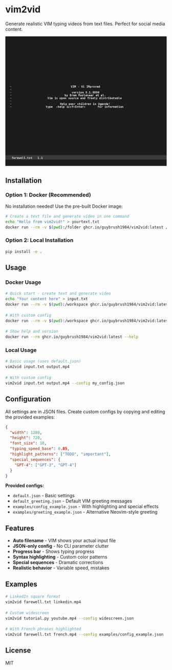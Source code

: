 # vim2vid

Generate realistic VIM typing videos from text files. Perfect for social media content.

![vim2vid demo](vim2vid.gif)

## Installation

### Option 1: Docker (Recommended)
No installation needed! Use the pre-built Docker image:

```bash
# Create a text file and generate video in one command
echo "Hello from vim2vid!" > yourtext.txt
docker run --rm -v $(pwd):/folder ghcr.io/guybrush1984/vim2vid:latest /folder/yourtext.txt /folder/yourtext.mp4
```

### Option 2: Local Installation
```bash
pip install -e .
```

## Usage

### Docker Usage
```bash
# Quick start - create text and generate video
echo "Your content here" > input.txt
docker run --rm -v $(pwd):/workspace ghcr.io/guybrush1984/vim2vid:latest /workspace/input.txt /workspace/output.mp4

# With custom config
docker run --rm -v $(pwd):/workspace ghcr.io/guybrush1984/vim2vid:latest /workspace/input.txt /workspace/output.mp4 --config /workspace/examples/config_example.json

# Show help and version
docker run --rm ghcr.io/guybrush1984/vim2vid:latest --help
```

### Local Usage  
```bash
# Basic usage (uses default.json)
vim2vid input.txt output.mp4

# With custom config
vim2vid input.txt output.mp4 --config my_config.json
```

## Configuration

All settings are in JSON files. Create custom configs by copying and editing the provided examples:

```json
{
  "width": 1280,
  "height": 720,
  "font_size": 18,
  "typing_speed_base": 0.05,
  "highlight_patterns": ["TODO", "important"],
  "special_sequences": {
    "GPT-4": ["GPT-3", "GPT-4"]
  }
}
```

**Provided configs:**
- `default.json` - Basic settings
- `default_greeting.json` - Default VIM greeting messages
- `examples/config_example.json` - With highlighting and special effects
- `examples/greeting_example.json` - Alternative Neovim-style greeting

## Features

- **Auto filename** - VIM shows your actual input file
- **JSON-only config** - No CLI parameter clutter
- **Progress bar** - Shows typing progress
- **Syntax highlighting** - Custom color patterns
- **Special sequences** - Dramatic corrections
- **Realistic behavior** - Variable speed, mistakes

## Examples

```bash
# LinkedIn square format
vim2vid farewell.txt linkedin.mp4

# Custom widescreen
vim2vid tutorial.py youtube.mp4 --config widescreen.json

# With French phrases highlighted  
vim2vid farewell.txt french.mp4 --config examples/config_example.json
```

## License

MIT